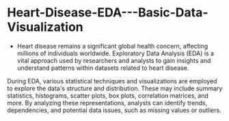 # Heart-Disease-EDA---Basic-Data-Visualization
* Heart disease remains a significant global health concern, affecting millions of individuals worldwide. Exploratory Data Analysis (EDA) is a vital approach used by researchers and analysts to gain insights and understand patterns within datasets related to heart disease.

During EDA, various statistical techniques and visualizations are employed to explore the data's structure and distribution. These may include summary statistics, histograms, scatter plots, box plots, correlation matrices, and more. By analyzing these representations, analysts can identify trends, dependencies, and potential data issues, such as missing values or outliers.
